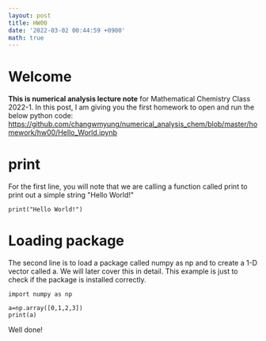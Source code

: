 ```yaml
---
layout: post
title: HW00
date: '2022-03-02 00:44:59 +0900'
math: true
---
```

# Welcome

**This is numerical analysis lecture note** for Mathematical Chemistry Class 2022-1. In this post, I am giving you the first homework to open and run the below python code: https://github.com/changwmyung/numerical_analysis_chem/blob/master/homework/hw00/Hello_World.ipynb

# print

For the first line, you will note that we are calling a function called print to print out a simple string "Hello World!"

```
print("Hello World!")
```

# Loading package

The second line is to load a package called numpy as np and to create a 1-D vector called a. We will later cover this in detail. This example is just to check if the package is installed correctly.

```
import numpy as np

a=np.array([0,1,2,3])
print(a)
```

Well done!
